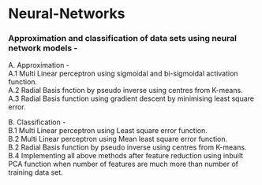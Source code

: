 # Neural-Networks

### Approximation and classification of data sets using neural network models -   
A. Approximation -       
  A.1  Multi Linear perceptron using sigmoidal and bi-sigmoidal activation function.     
  A.2 Radial Basis fnction by pseudo inverse using centres from K-means.      
  A.3 Radial Basis function using gradient descent by minimising least square error.
  
B. Classification -      
  B.1 Multi Linear perceptron using Least square error function.       
  B.2 Multi Linear perceptron using Mean least square error function.      
  B.2 Radial Basis function by pseudo inverse using centres from K-means.      
  B.4 Implementing all above methods after feature reduction using inbuilt PCA function when number of features are much more than number of training data set.    
  
